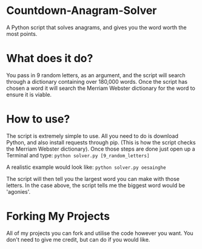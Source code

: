 # Countdown-Anagram-Solver
A Python script that solves anagrams, and gives you the word worth the most points.

# What does it do?
You pass in 9 random letters, as an argument, and the script will search through a dictionary containing over 180,000 words. Once the script has chosen a word it will search the Merriam Webster dictionary for the word to ensure it is viable.

# How to use?
The script is extremely simple to use. All you need to do is download Python, and also install requests through pip. (This is how the script checks the Merriam Webster dictionary). Once those steps are done just open up a Terminal and type:
`python solver.py [9_random_letters]`

A realistic example would look like:
`python solver.py oesainghe`

The script will then tell you the largest word you can make with those letters. In the case above, the script tells me the biggest word would be 'agonies'.

# Forking My Projects

All of my projects you can fork and utilise the code however you want. You don't need to give me credit, but can do if you would like.

